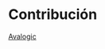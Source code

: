 # Contribución 
  [Avalogic](https://github.com/231414806/bootbase1.0.1/assets/144766850/776d51d1-26fb-407e-ac4f-a072759e1f6d)
